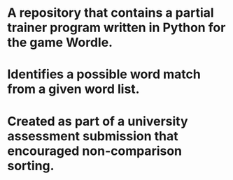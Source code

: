 # A repository that contains a partial trainer program written in Python for the game Wordle.

# Identifies a possible word match from a given word list.

# Created as part of a university assessment submission that encouraged non-comparison sorting.
